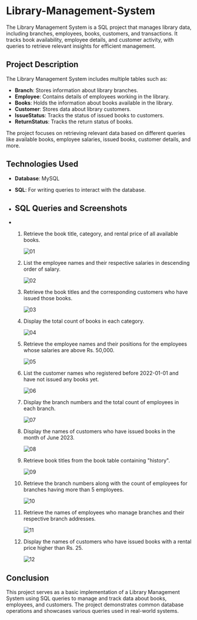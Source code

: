 # Library-Management-System
The Library Management System is a SQL project that manages library data, including branches, employees, books, customers, and transactions. It tracks book availability, employee details, and customer activity, with queries to retrieve relevant insights for efficient management.

## Project Description

The Library Management System includes multiple tables such as:

- **Branch**: Stores information about library branches.
- **Employee**: Contains details of employees working in the library.
- **Books**: Holds the information about books available in the library.
- **Customer**: Stores data about library customers.
- **IssueStatus**: Tracks the status of issued books to customers.
- **ReturnStatus**: Tracks the return status of books.

The project focuses on retrieving relevant data based on different queries like available books, employee salaries, issued books, customer details, and more.

## Technologies Used

- **Database**: MySQL
- **SQL**: For writing queries to interact with the database.

- ## SQL Queries and Screenshots

- 1. Retrieve the book title, category, and rental price of all available books.
     
     
     ![01](https://github.com/user-attachments/assets/fe6ee22e-f5aa-4a78-9b4f-1dac28f926da)
     
  2. List the employee names and their respective salaries in descending order of salary.


     ![02](https://github.com/user-attachments/assets/a5f2703c-ba0d-4872-b4cc-2dd1f1a35b79)
 
  3. Retrieve the book titles and the corresponding customers who have issued those books.
 

     ![03](https://github.com/user-attachments/assets/92d5c86d-ef10-4792-96f5-3ad2368903c7)
 
  4. Display the total count of books in each category.
 
     ![04](https://github.com/user-attachments/assets/19c2f16f-74f6-42c2-860e-18114ce92a9c)
 
  5. Retrieve the employee names and their positions for the employees whose salaries are above Rs. 50,000.
 
  
      ![05](https://github.com/user-attachments/assets/84b41245-eb9c-4aac-97a7-dda01d9f56b0)
 
  6. List the customer names who registered before 2022-01-01 and have not issued any books yet.
 
   
      ![06](https://github.com/user-attachments/assets/07115231-9654-403b-b48f-764f8f03523a)
 
  7. Display the branch numbers and the total count of employees in each branch.

 
      ![07](https://github.com/user-attachments/assets/6dfb3b7c-9c8f-4366-ab8c-d26f0a7a3ea2)
 
  8. Display the names of customers who have issued books in the month of June 2023.
 
   
      ![08](https://github.com/user-attachments/assets/4f4a0754-a755-4a30-9efb-ccb8ac36690b)
 
  9. Retrieve book titles from the book table containing "history".
 
   
      ![09](https://github.com/user-attachments/assets/c3c90abc-3d4a-4fcc-b14a-20aa246722ec)
 
  10. Retrieve the branch numbers along with the count of employees for branches having more than 5 employees.
 

       ![10](https://github.com/user-attachments/assets/07cce0d7-7922-4548-a15d-ffd4a348336b)
 
  11. Retrieve the names of employees who manage branches and their respective branch addresses.
 

       ![11](https://github.com/user-attachments/assets/2631e8be-bd38-46c7-8c2c-e5b3b407b2e0)
 
  12. Display the names of customers who have issued books with a rental price higher than Rs. 25.
 
    
      ![12](https://github.com/user-attachments/assets/ac80c572-4fd8-46d8-9892-8be114605bf1)



## Conclusion
This project serves as a basic implementation of a Library Management System using SQL queries to manage and track data about books, employees, and customers. The project demonstrates common database operations and showcases various queries used in real-world systems.
      



  
